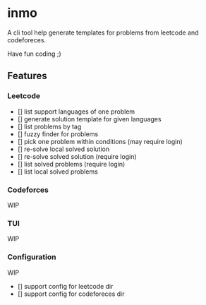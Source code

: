 # inmo

A cli tool help generate templates for problems from leetcode and codeforeces.

Have fun coding ;)

## Features

### Leetcode

- [] list support languages of one problem
- [] generate solution template for given languages
- [] list problems by tag
- [] fuzzy finder for problems
- [] pick one problem within conditions (may require login)
- [] re-solve local solved solution
- [] re-solve solved solution (require login)
- [] list solved problems (require login)
- [] list local solved problems

### Codeforces

WIP

### TUI

WIP

### Configuration

WIP

- [] support config for leetcode dir
- [] support config for codeforeces dir
